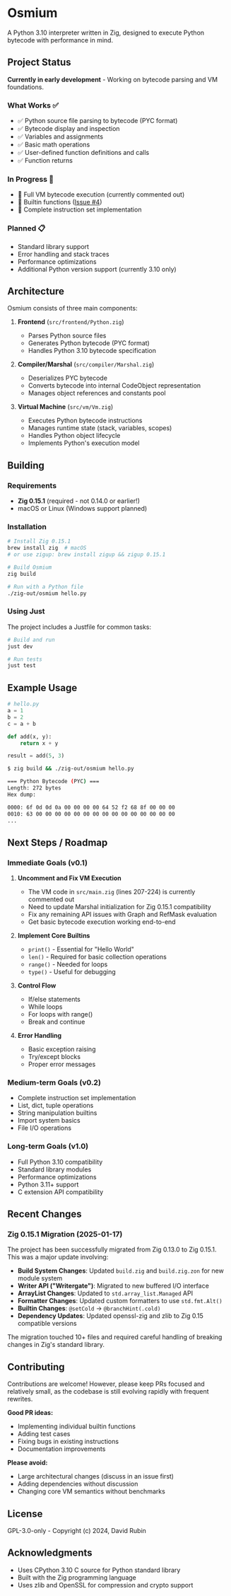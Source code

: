# Osmium

A Python 3.10 interpreter written in Zig, designed to execute Python bytecode with performance in mind.

## Project Status

**Currently in early development** - Working on bytecode parsing and VM foundations.

### What Works ✅
- ✅ Python source file parsing to bytecode (PYC format)
- ✅ Bytecode display and inspection
- ✅ Variables and assignments
- ✅ Basic math operations
- ✅ User-defined function definitions and calls
- ✅ Function returns

### In Progress 🚧
- 🚧 Full VM bytecode execution (currently commented out)
- 🚧 Builtin functions ([Issue #4](https://github.com/Rexicon226/osmium/issues/4))
- 🚧 Complete instruction set implementation

### Planned 📋
- Standard library support
- Error handling and stack traces
- Performance optimizations
- Additional Python version support (currently 3.10 only)

## Architecture

Osmium consists of three main components:

1. **Frontend** (`src/frontend/Python.zig`)
   - Parses Python source files
   - Generates Python bytecode (PYC format)
   - Handles Python 3.10 bytecode specification

2. **Compiler/Marshal** (`src/compiler/Marshal.zig`)
   - Deserializes PYC bytecode
   - Converts bytecode into internal CodeObject representation
   - Manages object references and constants pool

3. **Virtual Machine** (`src/vm/Vm.zig`)
   - Executes Python bytecode instructions
   - Manages runtime state (stack, variables, scopes)
   - Handles Python object lifecycle
   - Implements Python's execution model

## Building

### Requirements

- **Zig 0.15.1** (required - not 0.14.0 or earlier!)
- macOS or Linux (Windows support planned)

### Installation

```bash
# Install Zig 0.15.1
brew install zig  # macOS
# or use zigup: brew install zigup && zigup 0.15.1

# Build Osmium
zig build

# Run with a Python file
./zig-out/osmium hello.py
```

### Using Just

The project includes a Justfile for common tasks:

```bash
# Build and run
just dev

# Run tests
just test
```

## Example Usage

```python
# hello.py
a = 1
b = 2
c = a + b

def add(x, y):
    return x + y

result = add(5, 3)
```

```bash
$ zig build && ./zig-out/osmium hello.py

=== Python Bytecode (PYC) ===
Length: 272 bytes
Hex dump:

0000: 6f 0d 0d 0a 00 00 00 00 64 52 f2 68 8f 00 00 00
0010: 63 00 00 00 00 00 00 00 00 00 00 00 00 00 00 00
...
```

## Next Steps / Roadmap

### Immediate Goals (v0.1)

1. **Uncomment and Fix VM Execution**
   - The VM code in `src/main.zig` (lines 207-224) is currently commented out
   - Need to update Marshal initialization for Zig 0.15.1 compatibility
   - Fix any remaining API issues with Graph and RefMask evaluation
   - Get basic bytecode execution working end-to-end

2. **Implement Core Builtins**
   - `print()` - Essential for "Hello World"
   - `len()` - Required for basic collection operations
   - `range()` - Needed for loops
   - `type()` - Useful for debugging

3. **Control Flow**
   - If/else statements
   - While loops
   - For loops with range()
   - Break and continue

4. **Error Handling**
   - Basic exception raising
   - Try/except blocks
   - Proper error messages

### Medium-term Goals (v0.2)

- Complete instruction set implementation
- List, dict, tuple operations
- String manipulation builtins
- Import system basics
- File I/O operations

### Long-term Goals (v1.0)

- Full Python 3.10 compatibility
- Standard library modules
- Performance optimizations
- Python 3.11+ support
- C extension API compatibility

## Recent Changes

### Zig 0.15.1 Migration (2025-01-17)

The project has been successfully migrated from Zig 0.13.0 to Zig 0.15.1. This was a major update involving:

- **Build System Changes**: Updated `build.zig` and `build.zig.zon` for new module system
- **Writer API ("Writergate")**: Migrated to new buffered I/O interface
- **ArrayList Changes**: Updated to `std.array_list.Managed` API
- **Formatter Changes**: Updated custom formatters to use `std.fmt.Alt()`
- **Builtin Changes**: `@setCold` → `@branchHint(.cold)`
- **Dependency Updates**: Updated openssl-zig and zlib to Zig 0.15 compatible versions

The migration touched 10+ files and required careful handling of breaking changes in Zig's standard library.

## Contributing

Contributions are welcome! However, please keep PRs focused and relatively small, as the codebase is still evolving rapidly with frequent rewrites.

**Good PR ideas:**
- Implementing individual builtin functions
- Adding test cases
- Fixing bugs in existing instructions
- Documentation improvements

**Please avoid:**
- Large architectural changes (discuss in an issue first)
- Adding dependencies without discussion
- Changing core VM semantics without benchmarks

## License

GPL-3.0-only - Copyright (c) 2024, David Rubin

## Acknowledgments

- Uses CPython 3.10 C source for Python standard library
- Built with the Zig programming language
- Uses zlib and OpenSSL for compression and crypto support
